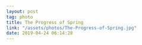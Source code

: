 ```yaml
---
layout: post
tag: photo
title: The Progress of Spring
link: "/assets/photos/The-Progress-of-Spring.jpg"
date: 2019-04-24 06:14:28
---
```

